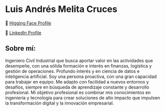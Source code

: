 # Luis Andrés Melita Cruces

🤗 [Higging Face Profile](https://huggingface.co/melitacruces)

💼 [LinkedIn Profile](https://www.linkedin.com/in/melitacruces)

## Sobre mí:

Ingeniero Civil Industrial que busca aportar valor en las actividades que desempeñe, con una sólida formación e interés en finanzas, logística y gestión de operaciones. Profundo interés y en ciencia de datos e inteligencia artificial. Soy una persona proactiva, con una gran capacidad para trabajar en equipo. Me adapto con facilidad a nuevos entornos y desafíos, siempre en búsqueda de aprendizaje constante y desarrollo profesional. Mi objetivo profesional es combinar mis conocimientos en ingeniería y tecnología para crear soluciones de alto impacto que impulsen la transformación digital y la innovación empresarial.
